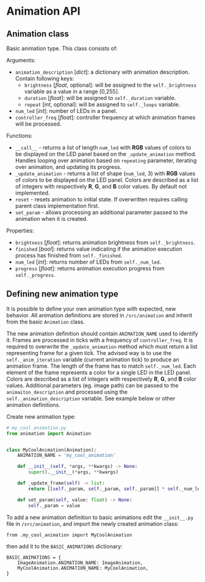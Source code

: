 # Animation API

## Animation class

Basic animation type. This class consists of:

Arguments:

- `animation_description` [*dict*]: a dictionary with animation description. Contain following keys:
  - `brightness` [*float*, optional]: will be assigned to the `self._brightness` variable as a value in a range [0,255].
  - `duration` [*float*]: will be assigned to `self._duration` variable.
  - `repeat` [*int*, optional]: will be assigned to `self._loops` variable.
- `num_led` [*int*]: number of LEDs in a panel.
- `controller_freq` [*float*]: controller frequency at which animation frames will be processed.

Functions:

- `__call__` - returns a list of length `num_led` with **RGB** values of colors to be displayed on the LED panel based on the `_update_animation` method. Handles looping over animation based on `repeating` parameter, iterating over animation, and updating its progress.
- `_update_animation` - returns a list of shape (`num_led`, 3) with **RGB** values of colors to be displayed on the LED panel. Colors are described as a list of integers with respectively **R**, **G**, and **B** color values. By default not implemented.
- `reset` - resets animation to initial state. If overwritten requires calling parent class implementation first.
- `set_param` - allows processing an additional parameter passed to the animation when it is created. 

Properties:

- `brightness` [*float*]: returns animation brightness from `self._brightness`.
- `finished` [*bool*]: returns value indicating if the animation execution process has finished from `self._finished`.
- `num_led` [*int*]: returns number of LEDs from `self._num_led`.
- `progress` [*float*]: returns animation execution progress from `self._progress`.

## Defining new animation type

It is possible to define your own animation type with expected, new behavior. All animation definitions are stored in `/src/animation` and inherit from the basic `Animation` class.

The new animation definition should contain `ANIMATION_NAME` used to identify it. Frames are processed in ticks with a frequency of `controller_freq`. It is required to overwrite the `_update_animation` method which must return a list representing frame for a given tick. The advised way is to use the `self._anim_iteration` variable  (current animation tick) to produce an animation frame. The length of the frame has to match `self._num_led`. Each element of the frame represents a color for a single LED in the LED panel. Colors are described as a list of integers with respectively **R**, **G**, and **B** color values. Additional parameters (eg. image path) can be passed to the `animaiton_description` and processed using the `self._animation_description` variable. See example below or other animation definitions.

Create new animation type:

```python 
# my_cool_animation.py
from animation import Animation


class MyCoolAnimation(Animation):
    ANIMATION_NAME = 'my_cool_animation'

    def __init__(self, *args, **kwargs) -> None:
        super().__init__(*args, **kwargs)

    def _update_frame(self) -> list:
        return [[self._param, self._param, self._param]] * self._num_led

    def set_param(self, value: float) -> None:
        self._param = value
```

To add a new animation definition to basic animations edit the `__init__.py` file in `/src/animation`, and import the newly created animation class:

```
from .my_cool_animation import MyCoolAnimation
```

then add it to the `BASIC_ANIMATIONS` dictionary:

```
BASIC_ANIMATIONS = {
    ImageAnimation.ANIMATION_NAME: ImageAnimation,
    MyCoolAnimation.ANIMATION_NAME: MyCoolAnimation,
}
```
